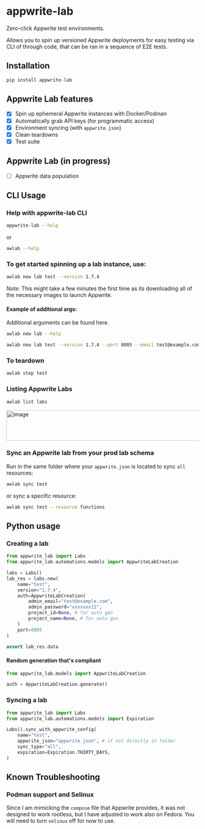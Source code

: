 # appwrite-lab
Zero-click Appwrite test environments.

Allows you to spin up versioned Appwrite deployments for easy testing via CLI of through code, that can be ran in a sequence of E2E tests.

## Installation
```sh
pip install appwrite-lab
```
## Appwrite Lab features
- [x] Spin up ephemeral Appwrite instances with Docker/Podman
- [x] Automatically grab API keys (for programmatic access)
- [x] Environment syncing (with `appwrite.json`)
- [x] Clean teardowns
- [x] Test suite

## Appwrite Lab (in progress)
- [ ] Appwrite data population

## CLI Usage
### Help with appwrite-lab CLI
```sh
appwrite-lab --help
```
or
```sh
awlab --help
```

### To get started spinning up a lab instance, use:

```sh
awlab new lab test --version 1.7.4
```
*Note:* This might take a few minutes the first time as its downloading all of the necessary images to launch Appwrite.
#### Example of additional args:
Additional arguments can be found here.
```sh
awlab new lab --help
```

```sh
awlab new lab test --version 1.7.4 --port 8005 --email test@example.com --password xxxxxxx12
```

### To teardown

```sh
awlab stop test
```
### Listing Appwrite Labs
```sh
awlab list labs
```
<img width="673" height="79" alt="image" src="https://github.com/user-attachments/assets/566bb734-8684-4b5b-ae34-70eac04af812" />

### Sync an Appwrite lab from your prod lab schema
Run in the same folder where your `appwrite.json` is located to sync `all` resources:
```sh
awlab sync test
```
or sync a specific resource:

```sh
awlab sync test --resource functions
```

## Python usage

### Creating a lab
```py
from appwrite_lab import Labs
from appwrite_lab.automations.models import AppwriteLabCreation

labs = Labs()
lab_res = labs.new(
    name="test",
    version="1.7.4",
    auth=AppwriteLabCreation(
        admin_email="test@example.com",
        admin_password="xxxxxxx12",
        project_id=None, # for auto gen
        project_name=None, # for auto gen
    )
    port=8005
)

assert lab_res.data
```

#### Random generation that's compliant
```py
from appwrite_lab.models import AppwriteLabCreation

auth = AppwriteLabCreation.generate()
```

### Syncing a lab
```py
from appwrite_lab import Labs
from appwrite_lab.automations.models import Expiration

Labs().sync_with_appwrite_config(
    name="test",
    appwrite_json="appwrite.json", # if not directly in folder
    sync_type="all",
    expiration=Expiration.THIRTY_DAYS,
)
```
## Known Troubleshooting
### Podman support and Selinux
Since I am mimicking the `compose` file that Appwrite provides, it was not designed to work rootless, but I have adjusted to work also on Fedora. You will need to turn `selinux` off for now to use.


